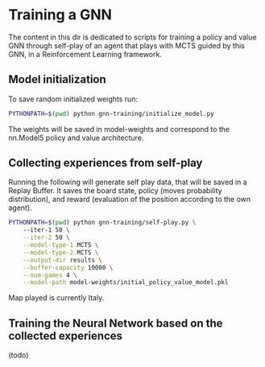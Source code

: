 # Training a GNN

The content in this dir is dedicated to scripts for training a policy and value GNN through self-play of an agent that plays with MCTS guided by this GNN, in a Reinforcement Learning framework. 


## Model initialization

To save random initialized weights run:
```sh
PYTHONPATH=$(pwd) python gnn-training/initialize_model.py
```
The weights will be saved in model-weights and correspond to the nn.Model5 policy and value architecture.


## Collecting experiences from self-play

Running the following will generate self play data, that will be saved in a Replay Buffer. It saves the board state, policy (moves probability distribution), and reward (evaluation of the position according to the own agent).
```sh
PYTHONPATH=$(pwd) python gnn-training/self-play.py \       
    --iter-1 50 \
    --iter-2 50 \
    --model-type-1 MCTS \
    --model-type-2 MCTS \
    --output-dir results \
    --buffer-capacity 10000 \
    --num-games 4 \
    --model-path model-weights/initial_policy_value_model.pkl
```
Map played is currently Italy.

## Training the Neural Network based on the collected experiences

(todo)
